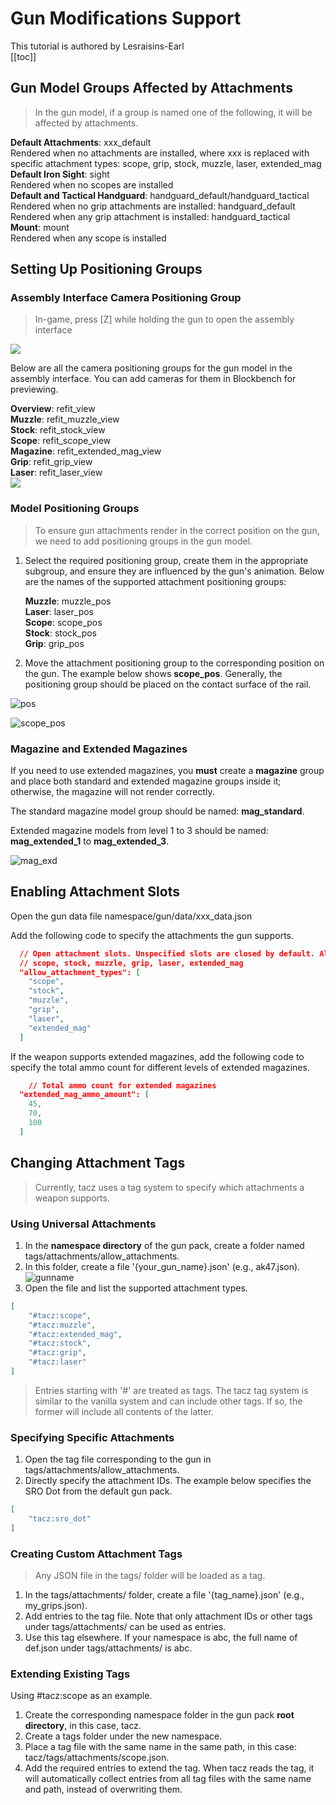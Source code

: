# Gun Modifications Support
This tutorial is authored by Lesraisins-Earl   
[[toc]]

## Gun Model Groups Affected by Attachments

> In the gun model, if a group is named one of the following, it will be affected by attachments.

**Default Attachments**: xxx_default  
Rendered when no attachments are installed, where xxx is replaced with specific attachment types: scope, grip, stock, muzzle, laser, extended_mag  
**Default Iron Sight**: sight  
Rendered when no scopes are installed  
**Default and Tactical Handguard**: handguard_default/handguard_tactical  
Rendered when no grip attachments are installed: handguard_default  
Rendered when any grip attachment is installed: handguard_tactical  
**Mount**: mount  
Rendered when any scope is installed  

## Setting Up Positioning Groups
### Assembly Interface Camera Positioning Group
> In-game, press [Z] while holding the gun to open the assembly interface

![](./attachments.png)

Below are all the camera positioning groups for the gun model in the assembly interface. You can add cameras for them in Blockbench for previewing.

**Overview**: refit_view  
**Muzzle**: refit_muzzle_view  
**Stock**: refit_stock_view  
**Scope**: refit_scope_view  
**Magazine**: refit_extended_mag_view    
**Grip**: refit_grip_view  
**Laser**: refit_laser_view  
![](./view.png)

### Model Positioning Groups
> To ensure gun attachments render in the correct position on the gun, we need to add positioning groups in the gun model.

1. Select the required positioning group, create them in the appropriate subgroup, and ensure they are influenced by the gun's animation. Below are the names of the supported attachment positioning groups:

   **Muzzle**: muzzle_pos  
   **Laser**: laser_pos  
   **Scope**: scope_pos  
   **Stock**: stock_pos  
   **Grip**: grip_pos   

2. Move the attachment positioning group to the corresponding position on the gun. The example below shows **scope_pos**. Generally, the positioning group should be placed on the contact surface of the rail.

![pos](./refit_pos.png)

![scope_pos](./scope_pos.png)

### Magazine and Extended Magazines

If you need to use extended magazines, you **must** create a **magazine** group and place both standard and extended magazine groups inside it; otherwise, the magazine will not render correctly.  

The standard magazine model group should be named: **mag_standard**.  

Extended magazine models from level 1 to 3 should be named: **mag_extended_1** to **mag_extended_3**.  

![mag_exd](./mag_exd.png)

## Enabling Attachment Slots
Open the gun data file namespace/gun/data/xxx_data.json

Add the following code to specify the attachments the gun supports.
```json
  // Open attachment slots. Unspecified slots are closed by default. All attachment slot types are:
  // scope, stock, muzzle, grip, laser, extended_mag
  "allow_attachment_types": [
    "scope",
    "stock",
    "muzzle",
    "grip",
    "laser",
    "extended_mag"
  ]
```

If the weapon supports extended magazines, add the following code to specify the total ammo count for different levels of extended magazines.
``` json
    // Total ammo count for extended magazines
  "extended_mag_ammo_amount": [
    45,
    70,
    100
  ]

```

## Changing Attachment Tags
>Currently, tacz uses a tag system to specify which attachments a weapon supports.

### Using Universal Attachments
1. In the **namespace directory** of the gun pack, create a folder named tags/attachments/allow_attachments.
2. In this folder, create a file '{your_gun_name}.json' (e.g., ak47.json).
![gunname](./gunname.png)
3. Open the file and list the supported attachment types.
``` json
[
    "#tacz:scope",
    "#tacz:muzzle",
    "#tacz:extended_mag",
    "#tacz:stock",
    "#tacz:grip",
    "#tacz:laser"
]
```
>Entries starting with '#' are treated as tags. The tacz tag system is similar to the vanilla system and can include other tags. If so, the former will include all contents of the latter.

### Specifying Specific Attachments
1. Open the tag file corresponding to the gun in tags/attachments/allow_attachments.
2. Directly specify the attachment IDs. The example below specifies the SRO Dot from the default gun pack.
``` json
[
    "tacz:sro_dot"
]
```

### Creating Custom Attachment Tags

> Any JSON file in the tags/ folder will be loaded as a tag.

1. In the tags/attachments/ folder, create a file '{tag_name}.json' (e.g., my_grips.json).
2. Add entries to the tag file. Note that only attachment IDs or other tags under tags/attachments/ can be used as entries.
3. Use this tag elsewhere. If your namespace is abc, the full name of def.json under tags/attachments/ is abc.

### Extending Existing Tags

Using #tacz:scope as an example.

1. Create the corresponding namespace folder in the gun pack **root directory**, in this case, tacz.
2. Create a tags folder under the new namespace.
3. Place a tag file with the same name in the same path, in this case: tacz/tags/attachments/scope.json.
4. Add the required entries to extend the tag. When tacz reads the tag, it will automatically collect entries from all tag files with the same name and path, instead of overwriting them.
